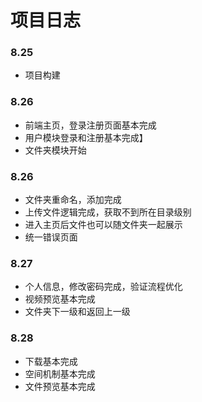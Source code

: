 # 项目日志
### 8.25
- 项目构建
### 8.26
- 前端主页，登录注册页面基本完成
- 用户模块登录和注册基本完成】
- 文件夹模块开始
### 8.26
- 文件夹重命名，添加完成
- 上传文件逻辑完成，获取不到所在目录级别
- 进入主页后文件也可以随文件夹一起展示
- 统一错误页面
### 8.27
- 个人信息，修改密码完成，验证流程优化
- 视频预览基本完成
- 文件夹下一级和返回上一级
### 8.28
- 下载基本完成
- 空间机制基本完成
- 文件预览基本完成

